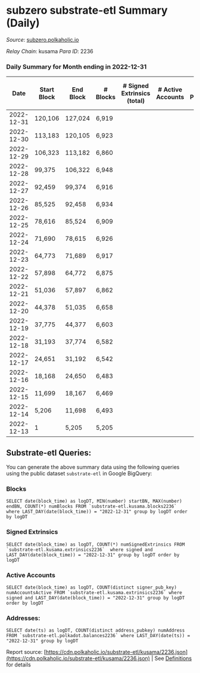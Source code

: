 # subzero substrate-etl Summary (Daily)

_Source_: [subzero.polkaholic.io](https://subzero.polkaholic.io)

*Relay Chain*: kusama
*Para ID*: 2236



### Daily Summary for Month ending in 2022-12-31


| Date | Start Block | End Block | # Blocks | # Signed Extrinsics (total) | # Active Accounts | # Passive | # New | # Addresses with Balances | # Events | # Transfers | # XCM Transfers In | # XCM Transfers Out |
| ---- | ----------- | --------- | -------- | --------------------------- | ----------------- | --------- | ----- | ------------------------- | -------- | ----------- | ------------------ | ------------------- |
| 2022-12-31 | 120,106 | 127,024 | 6,919  |  |  |  |  | 9 | 13,845 |   |   |   |
| 2022-12-30 | 113,183 | 120,105 | 6,923  |  |  |  |  |  | 13,853 |   |   |   |
| 2022-12-29 | 106,323 | 113,182 | 6,860  |  |  |  |  |  | 13,726 |   |   |   |
| 2022-12-28 | 99,375 | 106,322 | 6,948  |  |  |  |  |  | 13,904 |   |   |   |
| 2022-12-27 | 92,459 | 99,374 | 6,916  |  |  |  |  |  | 13,839 |   |   |   |
| 2022-12-26 | 85,525 | 92,458 | 6,934  |  |  |  |  |  | 13,875 |   |   |   |
| 2022-12-25 | 78,616 | 85,524 | 6,909  |  |  |  |  |  | 13,825 |   |   |   |
| 2022-12-24 | 71,690 | 78,615 | 6,926  |  |  |  |  |  | 13,859 |   |   |   |
| 2022-12-23 | 64,773 | 71,689 | 6,917  |  |  |  |  |  | 13,841 |   |   |   |
| 2022-12-22 | 57,898 | 64,772 | 6,875  |  |  |  |  |  | 13,753 |   |   |   |
| 2022-12-21 | 51,036 | 57,897 | 6,862  |  |  |  |  |  | 13,731 |   |   |   |
| 2022-12-20 | 44,378 | 51,035 | 6,658  |  |  |  |  |  | 13,324 |   |   |   |
| 2022-12-19 | 37,775 | 44,377 | 6,603  |  |  |  |  |  | 13,213 |   |   |   |
| 2022-12-18 | 31,193 | 37,774 | 6,582  |  |  |  |  |  | 13,170 |   |   |   |
| 2022-12-17 | 24,651 | 31,192 | 6,542  |  |  |  |  |  | 13,091 |   |   |   |
| 2022-12-16 | 18,168 | 24,650 | 6,483  |  |  |  |  |  | 12,972 |   |   |   |
| 2022-12-15 | 11,699 | 18,167 | 6,469  |  |  |  |  |  | 12,945 |   |   |   |
| 2022-12-14 | 5,206 | 11,698 | 6,493  |  |  |  |  |  | 12,993 |   |   |   |
| 2022-12-13 | 1 | 5,205 | 5,205  |  |  |  |  |  | 10,412 |   |   |   |

## Substrate-etl Queries:
You can generate the above summary data using the following queries using the public dataset `substrate-etl` in Google BigQuery:


### Blocks
```
SELECT date(block_time) as logDT, MIN(number) startBN, MAX(number) endBN, COUNT(*) numBlocks FROM `substrate-etl.kusama.blocks2236`  where LAST_DAY(date(block_time)) = "2022-12-31" group by logDT order by logDT
```


### Signed Extrinsics
```
SELECT date(block_time) as logDT, COUNT(*) numSignedExtrinsics FROM `substrate-etl.kusama.extrinsics2236`  where signed and LAST_DAY(date(block_time)) = "2022-12-31" group by logDT order by logDT
```


### Active Accounts
```
SELECT date(block_time) as logDT, COUNT(distinct signer_pub_key) numAccountsActive FROM `substrate-etl.kusama.extrinsics2236` where signed and LAST_DAY(date(block_time)) = "2022-12-31" group by logDT order by logDT
```


### Addresses:
```
SELECT date(ts) as logDT, COUNT(distinct address_pubkey) numAddress FROM `substrate-etl.polkadot.balances2236` where LAST_DAY(date(ts)) = "2022-12-31" group by logDT
```



Report source: [https://cdn.polkaholic.io/substrate-etl/kusama/2236.json](https://cdn.polkaholic.io/substrate-etl/kusama/2236.json) | See [Definitions](/DEFINITIONS.md) for details
